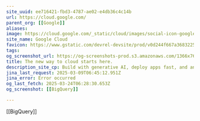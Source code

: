 ```yaml
---
site_uuid: ee716421-fbd3-4787-ae02-e4db36c4c14b
url: https://cloud.google.com/
parent_org: [[Google]]
aliases: 
image: https://cloud.google.com/_static/cloud/images/social-icon-google-cloud-1200-630.png
site_name: Google Cloud
favicon: https://www.gstatic.com/devrel-devsite/prod/v0d244f667a3683225cca86d0ecf9b9b81b1e734e55a030bdcd3f3094b835c987/cloud/images/favicons/onecloud/favicon.ico
tags: 
og_screenshot_url: https://og-screenshots-prod.s3.amazonaws.com/1366x768/80/false/cd8183ccec2672cfff185ec3191cff01ba1a53a7c1b898db2f5d14df2204e4cb.jpeg
title: The new way to cloud starts here.
description_site_cp: Build with generative AI, deploy apps fast, and analyze data in seconds—all with Google-grade security.
jina_last_request: 2025-03-09T06:45:12.951Z
jina_error: Error occurred
og_last_fetch: 2025-03-24T06:28:30.653Z
og_screenshot: [[BigQuery]]

---
```

[[BigQuery]]
